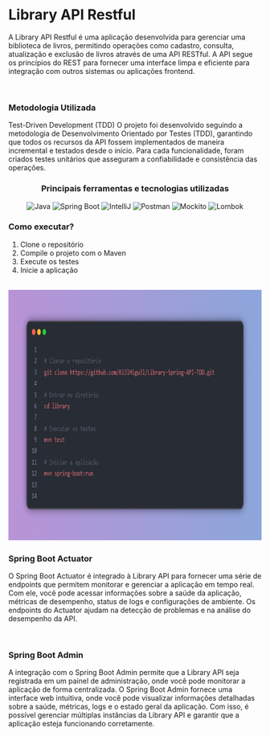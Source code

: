 # Library API Restful

A Library API Restful é uma aplicação desenvolvida para gerenciar uma biblioteca de livros, permitindo operações como cadastro, consulta, atualização e exclusão de livros através de uma API RESTful. A API segue os princípios do REST para fornecer uma interface limpa e eficiente para integração com outros sistemas ou aplicações frontend.

<br>

### Metodologia Utilizada

Test-Driven Development (TDD)
O projeto foi desenvolvido seguindo a metodologia de Desenvolvimento Orientado por Testes (TDD), garantindo que todos os recursos da API fossem implementados de maneira incremental e testados desde o início. Para cada funcionalidade, foram criados testes unitários que asseguram a confiabilidade e consistência das operações.

<div align="center">
    <h3 align="center">Principais ferramentas e tecnologias utilizadas</h3>
        <img width="50" src="https://user-images.githubusercontent.com/25181517/117201156-9a724800-adec-11eb-9a9d-3cd0f67da4bc.png" alt="Java" title="Java"/>
          <img width="50" src="https://user-images.githubusercontent.com/25181517/183891303-41f257f8-6b3d-487c-aa56-c497b880d0fb.png" alt="Spring Boot" title="Spring Boot"/>
        <img width="50" src="https://user-images.githubusercontent.com/25181517/192108890-200809d1-439c-4e23-90d3-b090cf9a4eea.png" alt="IntelliJ" title="IntelliJ"/>
        <img width="50" src="https://user-images.githubusercontent.com/25181517/192109061-e138ca71-337c-4019-8d42-4792fdaa7128.png" alt="Postman" title="Postman"/>
        <img width="50" src="https://user-images.githubusercontent.com/25181517/183892181-ad32b69e-3603-418c-b8e7-99e976c2a784.png" alt="Mockito" title="Mockito"/>
        <img width="50" src="https://user-images.githubusercontent.com/25181517/190229463-87fa862f-ccf0-48da-8023-940d287df610.png" alt="Lombok" title="Lombok"/>
</div>

### Como executar? 

  1. Clone o repositório
  2. Compile o projeto com o Maven
  3. Execute os testes
  4. Inicie a aplicação

<br>

<div align="center">
  <img src="https://github.com/Ki3lMigu3l/Library-Spring-API-TDD/blob/main/readme/readme-init.png" alt="readme-init.png" width="862" height="499"/>
</div>

### Spring Boot Actuator
O Spring Boot Actuator é integrado à Library API para fornecer uma série de endpoints que permitem monitorar e gerenciar a aplicação em tempo real. Com ele, você pode acessar informações sobre a saúde da aplicação, métricas de desempenho, status de logs e configurações de ambiente. Os endpoints do Actuator ajudam na detecção de problemas e na análise do desempenho da API.

<br>

### Spring Boot Admin
A integração com o Spring Boot Admin permite que a Library API seja registrada em um painel de administração, onde você pode monitorar a aplicação de forma centralizada. O Spring Boot Admin fornece uma interface web intuitiva, onde você pode visualizar informações detalhadas sobre a saúde, métricas, logs e o estado geral da aplicação. Com isso, é possível gerenciar múltiplas instâncias da Library API e garantir que a aplicação esteja funcionando corretamente.
